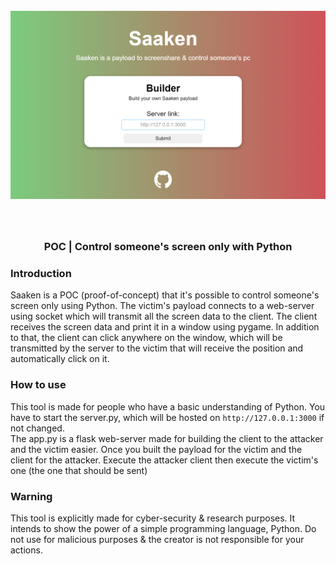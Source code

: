 <a id="top"></a>
<h1 align="center">
  <br>
  <a href="https://github.com/xpierroz/Saaken"><img src="static/home.PNG" alt="R"></a>
  <br>
</h1>

<div align="center">
    <br>
    <b>
    <h3>
        POC | Control someone's screen only with Python 
    </h3>
    </b>
</div>

### Introduction

Saaken is a POC (proof-of-concept) that it's possible to control someone's screen only using Python. 
The victim's payload connects to a web-server using socket which will transmit all the screen data to the client.
The client receives the screen data and print it in a window using pygame.
In addition to that, the client can click anywhere on the window, which will be transmitted by the server to the victim that will receive the position and automatically click on it.

### How to use

This tool is made for people who have a basic understanding of Python.
You have to start the server.py, which will be hosted on `http://127.0.0.1:3000` if not changed.  
The app.py is a flask web-server made for building the client to the attacker and the victim easier.
Once you built the payload for the victim and the client for the attacker. Execute the attacker client then execute the victim's one (the one that should be sent)

### Warning

This tool is explicitly made for cyber-security & research purposes.
It intends to show the power of a simple programming language, Python.
Do not use for malicious purposes & the creator is not responsible for your actions.